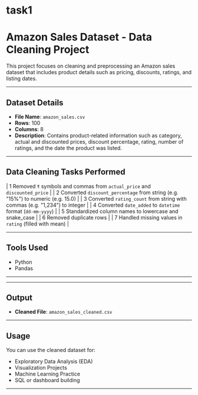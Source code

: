 # task1
#  Amazon Sales Dataset - Data Cleaning Project

This project focuses on cleaning and preprocessing an Amazon sales dataset that includes product details such as pricing, discounts, ratings, and listing dates.

---

##  Dataset Details

- **File Name**: `amazon_sales.csv`
- **Rows**: 100
- **Columns**: 8
- **Description**: Contains product-related information such as category, actual and discounted prices, discount percentage, rating, number of ratings, and the date the product was listed.

---

## Data Cleaning Tasks Performed


| 1️ Removed `₹` symbols and commas from `actual_price` and `discounted_price` |
| 2 Converted `discount_percentage` from string (e.g. "15%") to numeric (e.g. 15.0) |
| 3️ Converted `rating_count` from string with commas (e.g. "1,234") to integer |
| 4️ Converted `date_added` to `datetime` format (`dd-mm-yyyy`) |
| 5️ Standardized column names to lowercase and snake_case |
| 6️ Removed duplicate rows |
| 7️ Handled missing values in `rating` (filled with mean) |

---

##  Tools Used

- Python
- Pandas

---


---

##  Output

- **Cleaned File**: `amazon_sales_cleaned.csv`

---

##  Usage

You can use the cleaned dataset for:
- Exploratory Data Analysis (EDA)
- Visualization Projects
- Machine Learning Practice
- SQL or dashboard building

---

